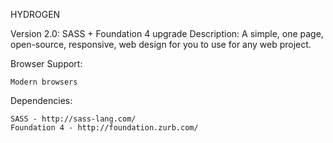 HYDROGEN

Version 2.0: SASS + Foundation 4 upgrade
Description: A simple, one page, open-source, responsive, web design for you to use for any web project.

Browser Support:

    Modern browsers

Dependencies:

    SASS - http://sass-lang.com/
    Foundation 4 - http://foundation.zurb.com/